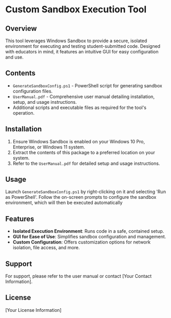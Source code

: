 # Custom Sandbox Execution Tool

## Overview
This tool leverages Windows Sandbox to provide a secure, isolated environment for executing and testing student-submitted code. Designed with educators in mind, it features an intuitive GUI for easy configuration and use.

## Contents
- `GenerateSandboxConfig.ps1` - PowerShell script for generating sandbox configuration files.
- `UserManual.pdf` - Comprehensive user manual detailing installation, setup, and usage instructions.
- Additional scripts and executable files as required for the tool's operation.

## Installation
1. Ensure Windows Sandbox is enabled on your Windows 10 Pro, Enterprise, or Windows 11 system.
2. Extract the contents of this package to a preferred location on your system.
3. Refer to the `UserManual.pdf` for detailed setup and usage instructions.

## Usage
Launch `GenerateSandboxConfig.ps1` by right-clicking on it and selecting 'Run as PowerShell'. Follow the on-screen prompts to configure the sandbox environment, which will then be executed automatically

## Features
- **Isolated Execution Environment**: Runs code in a safe, contained setup.
- **GUI for Ease of Use**: Simplifies sandbox configuration and management.
- **Custom Configuration**: Offers customization options for network isolation, file access, and more.

## Support
For support, please refer to the user manual or contact [Your Contact Information].

## License
[Your License Information]
